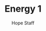 ---
image: /assets/img/kl/kl_energy_1.png
title: Energy 1
number: 1
categories:
  - Meditations
  - Carpe Diem
  - Energy
author: Hope Staff
notes: Energy 1
embed: >-
  EMBED_GOES_HERE
transcript: >-
  SOME LINES OF TEXT START HERE
---